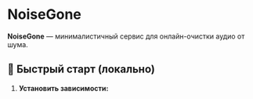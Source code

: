 # NoiseGone

**NoiseGone** — минималистичный сервис для онлайн-очистки аудио от шума.

## 🚀 Быстрый старт (локально)

1. **Установить зависимости:**

